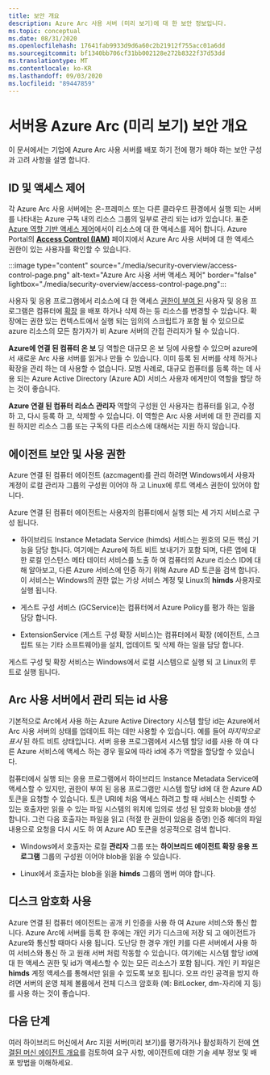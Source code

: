 ```yaml
---
title: 보안 개요
description: Azure Arc 사용 서버 (미리 보기)에 대 한 보안 정보입니다.
ms.topic: conceptual
ms.date: 08/31/2020
ms.openlocfilehash: 17641fab9933d9d6a60c2b21912f755acc01a6dd
ms.sourcegitcommit: bf1340bb706cf31bb002128e272b8322f37d53dd
ms.translationtype: MT
ms.contentlocale: ko-KR
ms.lasthandoff: 09/03/2020
ms.locfileid: "89447859"
---
```

# <a name="azure-arc-for-servers-preview-security-overview"></a>서버용 Azure Arc (미리 보기) 보안 개요

이 문서에서는 기업에 Azure Arc 사용 서버를 배포 하기 전에 평가 해야 하는 보안 구성과 고려 사항을 설명 합니다.

## <a name="identity-and-access-control"></a>ID 및 액세스 제어

각 Azure Arc 사용 서버에는 온-프레미스 또는 다른 클라우드 환경에서 실행 되는 서버를 나타내는 Azure 구독 내의 리소스 그룹의 일부로 관리 되는 id가 있습니다. 표준 [Azure 역할 기반 액세스 제어](../../role-based-access-control/overview.md)에서이 리소스에 대 한 액세스를 제어 합니다. Azure Portal의 [**Access Control (IAM)**](../../role-based-access-control/role-assignments-portal.md#access-control-iam) 페이지에서 Azure Arc 사용 서버에 대 한 액세스 권한이 있는 사용자를 확인할 수 있습니다.

:::image type="content" source="./media/security-overview/access-control-page.png" alt-text="Azure Arc 사용 서버 액세스 제어" border="false" lightbox="./media/security-overview/access-control-page.png":::

사용자 및 응용 프로그램에서 리소스에 대 한 액세스 [권한이 부여 된](../../role-based-access-control/built-in-roles.md#contributor) 사용자 및 응용 프로그램은 컴퓨터에 [확장](manage-vm-extensions.md) 을 배포 하거나 삭제 하는 등 리소스를 변경할 수 있습니다. 확장에는 권한 있는 컨텍스트에서 실행 되는 임의의 스크립트가 포함 될 수 있으므로 azure 리소스의 모든 참가자가 비 Azure 서버의 간접 관리자가 될 수 있습니다.

**Azure에 연결 된 컴퓨터 온 보** 딩 역할은 대규모 온 보 딩에 사용할 수 있으며 azure에서 새로운 Arc 사용 서버를 읽거나 만들 수 있습니다. 이미 등록 된 서버를 삭제 하거나 확장을 관리 하는 데 사용할 수 없습니다. 모범 사례로, 대규모 컴퓨터를 등록 하는 데 사용 되는 Azure Active Directory (Azure AD) 서비스 사용자 에게만이 역할을 할당 하는 것이 좋습니다.

**Azure 연결 된 컴퓨터 리소스 관리자** 역할의 구성원 인 사용자는 컴퓨터를 읽고, 수정 하 고, 다시 등록 하 고, 삭제할 수 있습니다. 이 역할은 Arc 사용 서버에 대 한 관리를 지원 하지만 리소스 그룹 또는 구독의 다른 리소스에 대해서는 지원 하지 않습니다.

## <a name="agent-security-and-permissions"></a>에이전트 보안 및 사용 권한

Azure 연결 된 컴퓨터 에이전트 (azcmagent)를 관리 하려면 Windows에서 사용자 계정이 로컬 관리자 그룹의 구성원 이어야 하 고 Linux에 루트 액세스 권한이 있어야 합니다.

Azure 연결 된 컴퓨터 에이전트는 사용자의 컴퓨터에서 실행 되는 세 가지 서비스로 구성 됩니다.

* 하이브리드 Instance Metadata Service (himds) 서비스는 원호의 모든 핵심 기능을 담당 합니다. 여기에는 Azure에 하트 비트 보내기가 포함 되며, 다른 앱에 대 한 로컬 인스턴스 메타 데이터 서비스를 노출 하 여 컴퓨터의 Azure 리소스 ID에 대해 알아보고, 다른 Azure 서비스에 인증 하기 위해 Azure AD 토큰을 검색 합니다. 이 서비스는 Windows의 권한 없는 가상 서비스 계정 및 Linux의 **himds** 사용자로 실행 됩니다.

* 게스트 구성 서비스 (GCService)는 컴퓨터에서 Azure Policy를 평가 하는 일을 담당 합니다.

* ExtensionService (게스트 구성 확장 서비스)는 컴퓨터에서 확장 (에이전트, 스크립트 또는 기타 소프트웨어)을 설치, 업데이트 및 삭제 하는 일을 담당 합니다.

게스트 구성 및 확장 서비스는 Windows에서 로컬 시스템으로 실행 되 고 Linux의 루트로 실행 됩니다.

## <a name="using-a-managed-identity-with-arc-enabled-servers"></a>Arc 사용 서버에서 관리 되는 id 사용

기본적으로 Arc에서 사용 하는 Azure Active Directory 시스템 할당 id는 Azure에서 Arc 사용 서버의 상태를 업데이트 하는 데만 사용할 수 있습니다. 예를 들어 *마지막으로 표시* 된 하트 비트 상태입니다. 서버 응용 프로그램에서 시스템 할당 id를 사용 하 여 다른 Azure 서비스에 액세스 하는 경우 필요에 따라 id에 추가 역할을 할당할 수 있습니다.

컴퓨터에서 실행 되는 응용 프로그램에서 하이브리드 Instance Metadata Service에 액세스할 수 있지만, 권한이 부여 된 응용 프로그램만 시스템 할당 id에 대 한 Azure AD 토큰을 요청할 수 있습니다. 토큰 URI에 처음 액세스 하려고 할 때 서비스는 신뢰할 수 있는 호출자만 읽을 수 있는 파일 시스템의 위치에 임의로 생성 된 암호화 blob을 생성 합니다. 그런 다음 호출자는 파일을 읽고 (적절 한 권한이 있음을 증명) 인증 헤더의 파일 내용으로 요청을 다시 시도 하 여 Azure AD 토큰을 성공적으로 검색 합니다.

* Windows에서 호출자는 로컬 **관리자** 그룹 또는 **하이브리드 에이전트 확장 응용 프로그램** 그룹의 구성원 이어야 blob을 읽을 수 있습니다.

* Linux에서 호출자는 blob을 읽을 **himds** 그룹의 멤버 여야 합니다.

## <a name="using-disk-encryption"></a>디스크 암호화 사용

Azure 연결 된 컴퓨터 에이전트는 공개 키 인증을 사용 하 여 Azure 서비스와 통신 합니다. Azure Arc에 서버를 등록 한 후에는 개인 키가 디스크에 저장 되 고 에이전트가 Azure와 통신할 때마다 사용 됩니다. 도난당 한 경우 개인 키를 다른 서버에서 사용 하 여 서비스와 통신 하 고 원래 서버 처럼 작동할 수 있습니다. 여기에는 시스템 할당 id에 대 한 액세스 권한 및 id가 액세스할 수 있는 모든 리소스가 포함 됩니다. 개인 키 파일은 **himds** 계정 액세스를 통해서만 읽을 수 있도록 보호 됩니다. 오프 라인 공격을 방지 하려면 서버의 운영 체제 볼륨에서 전체 디스크 암호화 (예: BitLocker, dm-자리에 지 등)를 사용 하는 것이 좋습니다.

## <a name="next-steps"></a>다음 단계

여러 하이브리드 머신에서 Arc 지원 서버(미리 보기)를 평가하거나 활성화하기 전에 [연결된 머신 에이전트 개요](agent-overview.md)를 검토하여 요구 사항, 에이전트에 대한 기술 세부 정보 및 배포 방법을 이해하세요.
